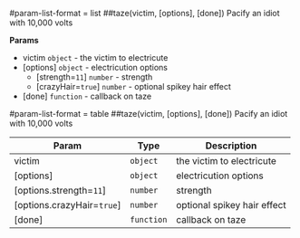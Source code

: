 #param-list-format = list
<a name="taze"></a>
##taze(victim, [options], [done])
Pacify an idiot with 10,000 volts

**Params**

- victim <code>object</code> - the victim to electricute  
- \[options\] <code>object</code> - electricution options  
  - \[strength=<code>11</code>\] <code>number</code> - strength  
  - \[crazyHair=<code>true</code>\] <code>number</code> - optional spikey hair effect  
- \[done\] <code>function</code> - callback on taze  



#param-list-format = table
<a name="taze"></a>
##taze(victim, [options], [done])
Pacify an idiot with 10,000 volts

| Param | Type | Description |
| ----- | ---- | ----------- |
| victim | <code>object</code> | the victim to electricute |
| \[options\] | <code>object</code> | electricution options |
| \[options.strength=<code>11</code>\] | <code>number</code> | strength |
| \[options.crazyHair=<code>true</code>\] | <code>number</code> | optional spikey hair effect |
| \[done\] | <code>function</code> | callback on taze |



